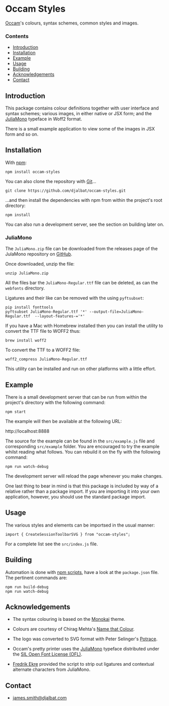 # Occam Styles

[Occam](https://github.com/djalbat/occam)'s colours, syntax schemes, common styles and images.

### Contents

- [Introduction](#introduction)
- [Installation](#installation)
- [Example](#example)
- [Usage](#sage)
- [Building](#building)
- [Acknowledgements](#acknowledgements)
- [Contact](#contact)

## Introduction

This package contains colour definitions together with user interface and syntax schemes; various images, in either native or JSX form; and the [JuliaMono](https://juliamono.netlify.app/) typeface in Woff2 format.

There is a small example application to view some of the images in JSX form and so on.

## Installation

With [npm](https://www.npmjs.com/):

    npm install occam-styles

You can also clone the repository with [Git](https://git-scm.com/)...

    git clone https://github.com/djalbat/occam-styles.git

...and then install the dependencies with npm from within the project's root directory:

    npm install

You can also run a development server, see the section on building later on.

### JuliaMono

The `JuliaMono.zip` file can be downloaded from the releases page of the JulaMono repository on [GitHub](https://github.com/cormullion/juliamono/releases).

Once downloaded, unzip the file:

```
unzip JuliaMono.zip
```

All the files bar the `JuliaMono-Regular.ttf` file can be deleted, as can the `webfonts` directory.

Ligatures and their like can be removed with the using `pyftsubset`:

```
pip install fonttools
pyftsubset JuliaMono-Regular.ttf '*' --output-file=JuliaMono-Regular.ttf  --layout-features-='*'
```

If you have a Mac with Homebrew installed then you can install the utility to convert the TTF file to WOFF2 thus:

```
brew install woff2
```

To convert the TTF to a WOFF2 file:

```
woff2_compress JuliaMono-Regular.ttf
```

This utility can be installed and run on other platforms with a little effort. 

## Example

There is a small development server that can be run from within the project's directory with the following command:

    npm start

The example will then be available at the following URL:

http://localhost:8888

The source for the example can be found in the `src/example.js` file and corresponding `src/example` folder. You are encouraged to try the example whilst reading what follows. You can rebuild it on the fly with the following command:

    npm run watch-debug

The development server will reload the page whenever you make changes.

One last thing to bear in mind is that this package is included by way of a relative rather than a package import. If you are importing it into your own application, however, you should use the standard package import.

## Usage

The various styles and elements can be importsed in the usual manner:

```
import { CreateSessionToolbarSVG } from "occam-styles";
```

For a complete list see the `src/index.js` file.

## Building

Automation is done with [npm scripts](https://docs.npmjs.com/misc/scripts), have a look at the `package.json` file. The pertinent commands are:

    npm run build-debug
    npm run watch-debug

## Acknowledgements

* The syntax colouring is based on the [Monokai](http://www.monokai.nl/blog/wp-content/asdev/Monokai.tmTheme) theme.

* Colours are courtesy of Chirag Mehta's [Name that Colour](http://chir.ag/projects/name-that-color/).

* The logo was converted to SVG format with Peter Selinger's [Potrace](http://potrace.sourceforge.net/).

* Occam's pretty printer uses the [JuliaMono](https://juliamono.netlify.app/) typeface distributed under the [SIL Open Font License (OFL)](https://scripts.sil.org/cms/scripts/page.php?site_id=nrsi&id=ofl).

* [Fredrik Ekre](https://fredrikekre.se/) provided the script to strip out ligatures and contextual alternate characters from JuliaMono.

## Contact

* james.smith@djalbat.com
